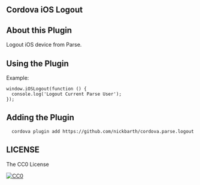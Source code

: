 ## Cordova iOS Logout

## About this Plugin

Logout iOS device from Parse.

## Using the Plugin

Example:

```
window.iOSLogout(function () {
  console.log('Logout Current Parse User');
});
```

## Adding the Plugin ##

```
  cordova plugin add https://github.com/nickbarth/cordova.parse.logout
```

## LICENSE ##

The CC0 License

[![CC0](http://i.creativecommons.org/l/zero/1.0/88x31.png)](http://creativecommons.org/publicdomain/zero/1.0/)
